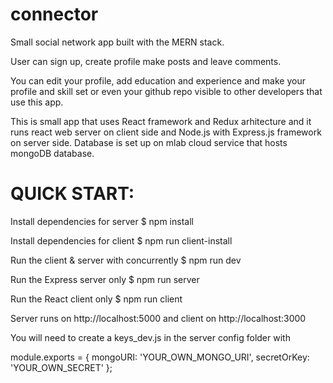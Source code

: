 # connector

Small social network app built with the MERN stack.

User can sign up, create profile make posts and leave comments.

You can edit your profile, add education and experience and make your profile and skill set 
or even your github repo visible to other developers that use this app.

This is small app that uses React framework and Redux arhitecture and it runs react web server on client side
and Node.js with Express.js framework on server side.
Database is set up on mlab cloud service that hosts mongoDB database.


# QUICK START:

Install dependencies for server
$ npm install

Install dependencies for client
$ npm run client-install

Run the client & server with concurrently
$ npm run dev

Run the Express server only
$ npm run server

Run the React client only
$ npm run client

Server runs on http://localhost:5000 and client on http://localhost:3000


You will need to create a keys_dev.js in the server config folder with

module.exports = {
  mongoURI: 'YOUR_OWN_MONGO_URI',
  secretOrKey: 'YOUR_OWN_SECRET'
};
 








